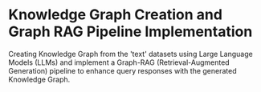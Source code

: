 # Knowledge Graph Creation and Graph RAG Pipeline Implementation

Creating Knowledge Graph from the 'text' datasets using Large Language Models (LLMs) and implement a Graph-RAG (Retrieval-Augmented Generation) pipeline to enhance query responses with the generated Knowledge Graph.
